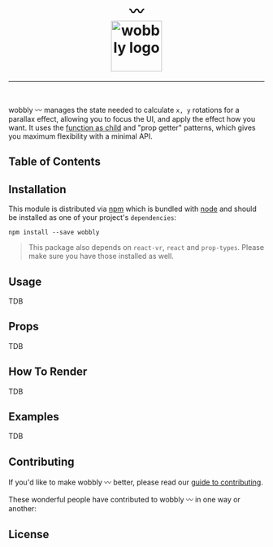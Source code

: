 <h1 align="center">
<!--emdaer-p
- '@emdaer/plugin-value-from-package'
- value: name
--> 〰️
    </br>
    <img src="https://user-images.githubusercontent.com/1127238/38072922-8250c22a-32dd-11e8-8259-fb8ea3346dfc.png" alt="wobbly logo" title="wobbly logo" width="100">
</h1>
<p align="center">
<!--emdaer-p
  - '@emdaer/plugin-value-from-package'
  - value: description
-->
</p>
<hr />

<!--emdaer-p
  - '@emdaer/plugin-shields'
  - shields:
      - alt: 'Travis'
        image: 'travis/infiniteluke/wobbly.svg'
        link: 'https://travis-ci.org/infiniteluke/wobbly/'
        style: 'flat-square'
      - alt: 'npm'
        image: 'npm/v/wobbly.svg'
        link: 'https://www.npmjs.com/package/wobbly'
        style: 'flat-square'
      - alt: 'GitHub Issues'
        image: 'github/issues/infiniteluke/wobbly.svg'
        link: 'https://github.com/infiniteluke/wobbly/issues'
        style: 'flat-square'
      - alt: 'Coverage'
        image: 'coveralls/infiniteluke/wobbly.svg'
        link: ''
        style: 'flat-square'
      - alt: 'Styled with Prettier'
        image: 'badge/styled_with-prettier-ff69b4.svg'
        link: 'https://github.com/prettier/prettier'
        style: 'flat-square'
      - alt: 'README generated by emdaer'
        image: 'badge/📓-documented%20with%20emdaer-F06632.svg'
        link: 'https://github.com/emdaer/emdaer'
        style: 'flat-square'
-->
</br>
<!--emdaer-p
  - '@emdaer/plugin-shields'
  - shields:
      - alt: 'Twitter'
        image: 'twitter/url/https/github.com/infiniteluke/wobbly.svg'
        link: 'https://twitter.com/intent/tweet?text=Parallax%20all%20the%20things%20with%20with%20wobbly%20〰️%20for%20react-vr!%20Check%20it%20out!%20https://github.com/infiniteluke/wobbly'
        style: 'social'
      - alt: 'GitHub stars'
        image: 'github/stars/infiniteluke/wobbly.svg'
        link: 'https://github.com/infiniteluke/wobbly/stargazers'
        style: 'social'
-->

wobbly 〰️ manages the state needed to calculate `x, y` rotations for a parallax effect, allowing you to focus the UI, and apply the effect how you want. It uses the [function as child](https://medium.com/merrickchristensen/function-as-child-components-5f3920a9ace9) and "prop getter" patterns, which gives you maximum flexibility with a minimal API.

## Table of Contents
<!--emdaer-t
  - '@emdaer/transform-table-of-contents'
-->

## Installation

This module is distributed via [npm](https://www.npmjs.com/package/wobbly) which is bundled with [node](https://nodejs.org) and
should be installed as one of your project's `dependencies`:

```
npm install --save wobbly
```

> This package also depends on `react-vr`, `react` and `prop-types`. Please make sure you have those installed as well.

## Usage
TDB

## Props
TDB

## How To Render
TDB

## Examples
TDB

## Contributing

If you'd like to make wobbly 〰️ better, please read our [guide to contributing](./CONTRIBUTING.md).

These wonderful people have contributed to wobbly 〰️ in one way or another:
<!--emdaer-p
  - '@emdaer/plugin-contributors-details-github'
-->

## License
<!--emdaer-p
  - '@emdaer/plugin-license-reference'
-->

<!--emdaer-t
  - '@emdaer/transform-prettier'
  - options:
      proseWrap: preserve
      singleQuote: true
      trailingComma: es5
-->